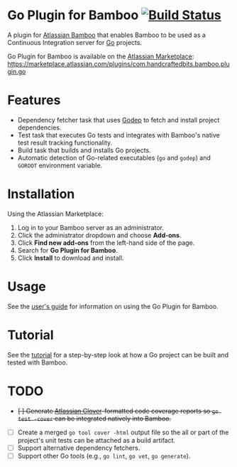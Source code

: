 # Go Plugin for Bamboo [![Build Status](https://travis-ci.org/handcraftedbits/go-bamboo-plugin.svg?branch=development)](https://travis-ci.org/handcraftedbits/go-bamboo-plugin)

A plugin for [Atlassian Bamboo](https://www.atlassian.com/software/bamboo) that enables Bamboo to be used as a
Continuous Integration server for [Go](http://golang.org/) projects.

Go Plugin for Bamboo is available on the [Atlassian Marketplace](https://marketplace.atlassian.com):
https://marketplace.atlassian.com/plugins/com.handcraftedbits.bamboo.plugin.go

# Features

* Dependency fetcher task that uses [Godep](https://github.com/tools/godep) to fetch and install project dependencies.
* Test task that executes Go tests and integrates with Bamboo's native test result tracking functionality.
* Build task that builds and installs Go projects.
* Automatic detection of Go-related executables (`go` and `godep`) and `GOROOT` environment variable.

# Installation

Using the Atlassian Marketplace:

1. Log in to your Bamboo server as an administrator.
2. Click the administrator dropdown and choose **Add-ons**.
3. Click **Find new add-ons** from the left-hand side of the page.
4. Search for **Go Plugin for Bamboo**.
5. Click **Install** to download and install.

# Usage

See the [user's guide](doc/guide.md) for information on using the Go Plugin for Bamboo.

# Tutorial

See the [tutorial](doc/tutorial.md) for a step-by-step look at how a Go project can be built and tested with Bamboo.

# TODO

- ~~[ ] Generate [Atlassian Clover](https://www.atlassian.com/software/clover/overview)-formatted code coverage reports so `go test -cover` can be integrated natively into Bamboo.~~
- [ ] Create a merged `go tool cover -html` output file so the all or part of the project's unit tests can be attached
as a build artifact.
- [ ] Support alternative dependency fetchers.
- [ ] Support other Go tools (e.g., `go lint`, `go vet`, `go generate`).
